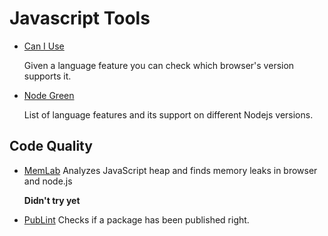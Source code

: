 # Javascript Tools

- [Can I Use](https://caniuse.com/)

  Given a language feature you can check which browser's version supports it.

- [Node Green](https://node.green/)

  List of language features and its support on different Nodejs versions.


## Code Quality

- [MemLab](https://facebook.github.io/memlab/)
  Analyzes JavaScript heap and finds memory leaks in browser and node.js

  **Didn't try yet**

- [PubLint](https://publint.dev/)
  Checks if a package has been published right.
